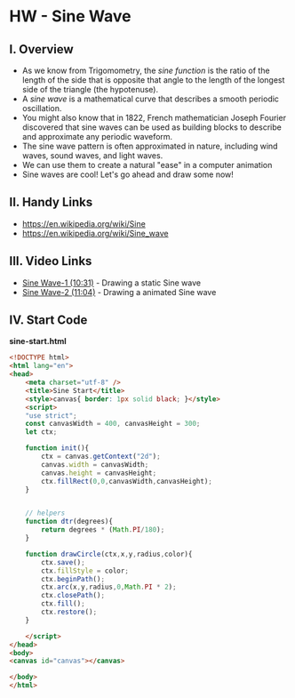 # HW - Sine Wave

## I. Overview
- As we know from Trigomometry, the *sine function* is the ratio of the length of the side that is opposite that angle to the length of the longest side of the triangle (the hypotenuse).
- A *sine wave* is a mathematical curve that describes a smooth periodic oscillation. 
- You might also know that in 1822, French mathematician Joseph Fourier discovered that sine waves can be used as building blocks to describe and approximate any periodic waveform.
- The sine wave pattern is often approximated in nature, including wind waves, sound waves, and light waves.
- We can use them to create a natural "ease" in a computer animation 
- Sine waves are cool! Let's go ahead and draw some now!

## II. Handy Links
- https://en.wikipedia.org/wiki/Sine
- https://en.wikipedia.org/wiki/Sine_wave

## III. Video Links

- [Sine Wave-1 (10:31)]() - Drawing a static Sine wave
- [Sine Wave-2 (11:04)]() - Drawing a animated Sine wave

## IV. Start Code

**sine-start.html**

```html
<!DOCTYPE html>
<html lang="en">
<head>
	<meta charset="utf-8" />
	<title>Sine Start</title>
	<style>canvas{ border: 1px solid black; }</style>
	<script>
	"use strict";
	const canvasWidth = 400, canvasHeight = 300;
	let ctx;

	function init(){
		ctx = canvas.getContext("2d");
		canvas.width = canvasWidth;
		canvas.height = canvasHeight;
		ctx.fillRect(0,0,canvasWidth,canvasHeight);
	}


	// helpers
	function dtr(degrees){
		return degrees * (Math.PI/180);
	}

	function drawCircle(ctx,x,y,radius,color){
		ctx.save();
		ctx.fillStyle = color;
		ctx.beginPath();
		ctx.arc(x,y,radius,0,Math.PI * 2);
		ctx.closePath();
		ctx.fill();
		ctx.restore();
	}

	</script>
</head>
<body>
<canvas id="canvas"></canvas>

</body>
</html>
```
